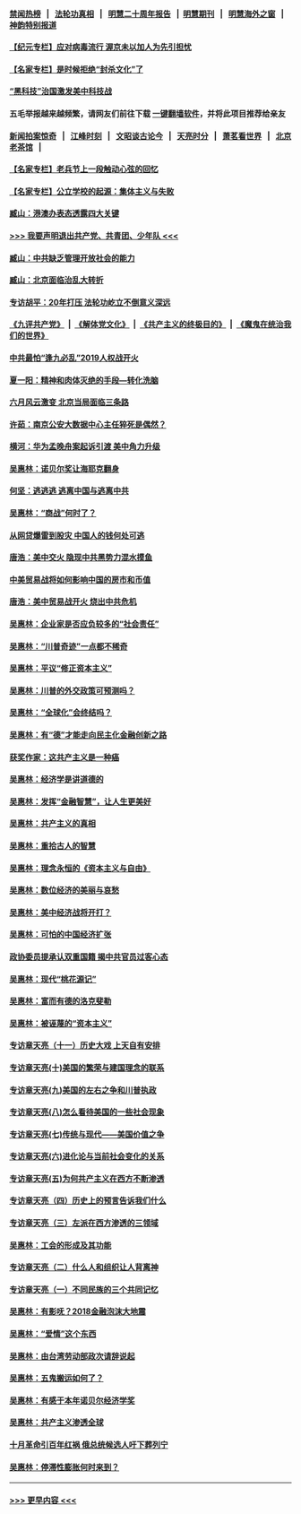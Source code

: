 #### [禁闻热榜](热点新闻.md?=0)  &nbsp;&nbsp;|&nbsp;&nbsp; [法轮功真相](https://github.com/gfw-breaker/truth/blob/master/README.md?=0) &nbsp;&nbsp;|&nbsp;&nbsp; [明慧二十周年报告](https://github.com/gfw-breaker/mh-reports/blob/master/README.md?=0) &nbsp;&nbsp;|&nbsp;&nbsp;[明慧期刊](https://github.com/gfw-breaker/mh-qikan) &nbsp;&nbsp;|&nbsp;&nbsp; [明慧海外之窗](https://github.com/gfw-breaker/mh-news/blob/master/README.md?=0) &nbsp;&nbsp;|&nbsp;&nbsp; [神韵特别报道](https://github.com/gfw-breaker/mh-news/blob/master/shenyun.md?=0)
#### [【纪元专栏】应对病毒流行 渥京未以加人为先引担忧](../pages/nsc423/n11875714.md?t=03160431) 
#### [【名家专栏】是时候拒绝“封杀文化”了](../pages/nsc423/n11814093.md?t=03160431) 
#### [“黑科技”治国激发美中科技战](../pages/nsc423/n11638056.md?t=03160431) 
#### 五毛举报越来越频繁，请网友们前往下载 [一键翻墙软件](https://github.com/gfw-breaker/ssr-accounts)，并将此项目推荐给亲友
#### [新闻拍案惊奇](https://github.com/gfw-breaker/banned-news/blob/master/pages/link4.md) &nbsp;&nbsp;|&nbsp;&nbsp; [江峰时刻](https://github.com/gfw-breaker/banned-news/blob/master/pages/link4.md) &nbsp;&nbsp;|&nbsp;&nbsp; [文昭谈古论今](https://github.com/gfw-breaker/banned-news/blob/master/pages/link4.md) &nbsp;&nbsp;|&nbsp;&nbsp; [天亮时分](https://github.com/gfw-breaker/banned-news/blob/master/pages/link4.md) &nbsp;&nbsp;|&nbsp;&nbsp; [萧茗看世界](https://github.com/gfw-breaker/banned-news/blob/master/pages/link4.md) &nbsp;&nbsp;|&nbsp;&nbsp; [北京老茶馆](https://github.com/gfw-breaker/banned-news/blob/master/pages/link4.md) &nbsp;&nbsp;|&nbsp;&nbsp; 
#### [【名家专栏】老兵节上一段触动心弦的回忆](../pages/nsc423/n11646016.md?t=03160431) 
#### [【名家专栏】公立学校的起源：集体主义与失败](../pages/nsc423/n11601833.md?t=03160431) 
#### [臧山：港澳办表态透露四大关键](../pages/nsc423/n11421628.md?t=03160431) 
#### [>>> 我要声明退出共产党、共青团、少年队 <<<](https://github.com/begood0513/goodnews/blob/master/quit/letter.md) 
#### [臧山：中共缺乏管理开放社会的能力](../pages/nsc423/n11407457.md?t=03160431) 
#### [臧山：北京面临治乱大转折](../pages/nsc423/n11406895.md?t=03160431) 
#### [专访胡平：20年打压 法轮功屹立不倒意义深远](../pages/nsc423/n11398800.md?t=03160431) 
#### [《九评共产党》](https://github.com/begood0513/9ping.md/blob/master/README.md) &nbsp;|&nbsp; [《解体党文化》](../../../../jtdwh.md/blob/master/README.md)  &nbsp;|&nbsp; [《共产主义的终极目的》](../../../../gczydzjmd.md/blob/master/README.md) &nbsp;|&nbsp; [《魔鬼在统治我们的世界》](../../../../mgztzwmdsj.md/blob/master/README.md) 
#### [中共最怕“逢九必乱”2019人权战开火](../pages/nsc423/n11385248.md?t=03160431) 
#### [夏一阳：精神和肉体灭绝的手段—转化洗脑](../pages/nsc423/n11368250.md?t=03160431) 
#### [六月风云激变 北京当局面临三条路](../pages/nsc423/n11313668.md?t=03160431) 
#### [许茹：南京公安大数据中心主任猝死是偶然？](../pages/nsc423/n11064744.md?t=03160431) 
#### [横河：华为孟晚舟案起诉引渡 美中角力升级](../pages/nsc423/n11027230.md?t=03160431) 
#### [吴惠林：诺贝尔奖让海耶克翻身](../pages/nsc423/n10890049.md?t=03160431) 
#### [何坚：逃逃逃 逃离中国与逃离中共](../pages/nsc423/n10592891.md?t=03160431) 
#### [吴惠林：“商战”何时了？](../pages/nsc423/n10573558.md?t=03160431) 
#### [从网贷爆雷到股灾 中国人的钱何处可逃](../pages/nsc423/n10572800.md?t=03160431) 
#### [唐浩：美中交火 隐现中共黑势力混水摸鱼](../pages/nsc423/n10544040.md?t=03160431) 
#### [中美贸易战将如何影响中国的房市和币值](../pages/nsc423/n10543697.md?t=03160431) 
#### [唐浩：美中贸易战开火 烧出中共危机](../pages/nsc423/n10540126.md?t=03160431) 
#### [吴惠林：企业家是否应负较多的“社会责任”](../pages/nsc423/n10535022.md?t=03160431) 
#### [吴惠林：“川普奇迹”一点都不稀奇](../pages/nsc423/n10512808.md?t=03160431) 
#### [吴惠林：平议“修正资本主义”](../pages/nsc423/n10495724.md?t=03160431) 
#### [吴惠林：川普的外交政策可预测吗？](../pages/nsc423/n10462387.md?t=03160431) 
#### [吴惠林：“全球化”会终结吗？](../pages/nsc423/n10452838.md?t=03160431) 
#### [吴惠林：有“德”才能走向民主化金融创新之路](../pages/nsc423/n10432292.md?t=03160431) 
#### [获奖作家：这共产主义是一种癌](../pages/nsc423/n10431541.md?t=03160431) 
#### [吴惠林：经济学是讲道德的](../pages/nsc423/n10398014.md?t=03160431) 
#### [吴惠林：发挥“金融智慧”，让人生更美好](../pages/nsc423/n10375019.md?t=03160431) 
#### [吴惠林：共产主义的真相](../pages/nsc423/n10351394.md?t=03160431) 
#### [吴惠林：重拾古人的智慧](../pages/nsc423/n10337691.md?t=03160431) 
#### [吴惠林：理念永恒的《资本主义与自由》](../pages/nsc423/n10316274.md?t=03160431) 
#### [吴惠林：数位经济的美丽与哀愁](../pages/nsc423/n10292946.md?t=03160431) 
#### [吴惠林：美中经济战将开打？](../pages/nsc423/n10258825.md?t=03160431) 
#### [吴惠林：可怕的中国经济扩张](../pages/nsc423/n10219147.md?t=03160431) 
#### [政协委员提承认双重国籍 揭中共官员过客心态](../pages/nsc423/n10208809.md?t=03160431) 
#### [吴惠林：现代“桃花源记”](../pages/nsc423/n10185234.md?t=03160431) 
#### [吴惠林：富而有德的洛克斐勒](../pages/nsc423/n10142264.md?t=03160431) 
#### [吴惠林：被诬蔑的“资本主义”](../pages/nsc423/n10124816.md?t=03160431) 
#### [专访章天亮（十一）历史大戏 上天自有安排](../pages/nsc423/n10094905.md?t=03160431) 
#### [专访章天亮(十)美国的繁荣与建国理念的联系](../pages/nsc423/n10094899.md?t=03160431) 
#### [专访章天亮(九)美国的左右之争和川普执政](../pages/nsc423/n10094889.md?t=03160431) 
#### [专访章天亮(八)怎么看待美国的一些社会现象](../pages/nsc423/n10094857.md?t=03160431) 
#### [专访章天亮(七)传统与现代——美国价值之争](../pages/nsc423/n10093140.md?t=03160431) 
#### [专访章天亮(六)进化论与当前社会变化的关系](../pages/nsc423/n10092036.md?t=03160431) 
#### [专访章天亮(五)为何共产主义在西方不断渗透](../pages/nsc423/n10083620.md?t=03160431) 
#### [专访章天亮（四）历史上的预言告诉我们什么](../pages/nsc423/n10083606.md?t=03160431) 
#### [专访章天亮（三）左派在西方渗透的三领域](../pages/nsc423/n10081115.md?t=03160431) 
#### [吴惠林：工会的形成及其功能](../pages/nsc423/n10080633.md?t=03160431) 
#### [专访章天亮（二）什么人和组织让人背离神](../pages/nsc423/n10076637.md?t=03160431) 
#### [专访章天亮（一）不同民族的三个共同记忆](../pages/nsc423/n10074188.md?t=03160431) 
#### [吴惠林：有影呒？2018金融泡沫大地震](../pages/nsc423/n10040534.md?t=03160431) 
#### [吴惠林：“爱情”这个东西](../pages/nsc423/n10019423.md?t=03160431) 
#### [吴惠林：由台湾劳动部政次请辞说起](../pages/nsc423/n9979679.md?t=03160431) 
#### [吴惠林：五鬼搬运如何了？](../pages/nsc423/n9925338.md?t=03160431) 
#### [吴惠林：有感于本年诺贝尔经济学奖](../pages/nsc423/n9871883.md?t=03160431) 
#### [吴惠林：共产主义渗透全球](../pages/nsc423/n9812748.md?t=03160431) 
#### [十月革命引百年红祸 俄总统候选人吁下葬列宁](../pages/nsc423/n9810182.md?t=03160431) 
#### [吴惠林：停滞性膨胀何时来到？](../pages/nsc423/n9764136.md?t=03160431) 

----
#### [ >>> 更早内容 <<< ](../indexes/nsc423-earlier.md)
